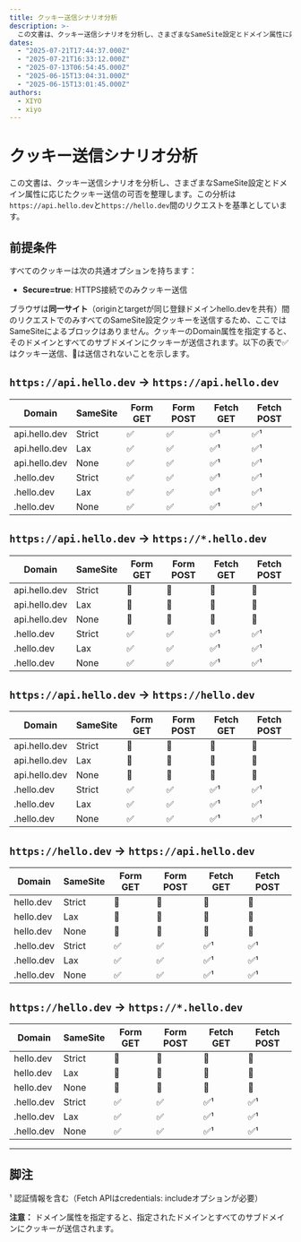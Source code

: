 ```yaml
---
title: クッキー送信シナリオ分析
description: >-
  この文書は、クッキー送信シナリオを分析し、さまざまなSameSite設定とドメイン属性に応じたクッキー送信の可否を整理します。この分析は`https://api.hello.dev`と`https://hello.dev`間のリクエストを基準としています。
dates:
  - "2025-07-21T17:44:37.000Z"
  - "2025-07-21T16:33:12.000Z"
  - "2025-07-13T06:54:45.000Z"
  - "2025-06-15T13:04:31.000Z"
  - "2025-06-15T13:01:45.000Z"
authors:
  - XIYO
  - xiyo
---
```

# クッキー送信シナリオ分析

この文書は、クッキー送信シナリオを分析し、さまざまなSameSite設定とドメイン属性に応じたクッキー送信の可否を整理します。この分析は`https://api.hello.dev`と`https://hello.dev`間のリクエストを基準としています。

## 前提条件

すべてのクッキーは次の共通オプションを持ちます：
- **Secure=true**: HTTPS接続でのみクッキー送信

ブラウザは**同一サイト**（originとtargetが同じ登録ドメインhello.devを共有）間のリクエストでのみすべてのSameSite設定クッキーを送信するため、ここではSameSiteによるブロックはありません。クッキーのDomain属性を指定すると、そのドメインとすべてのサブドメインにクッキーが送信されます。以下の表で✅はクッキー送信、🚫は送信されないことを示します。

## `https://api.hello.dev` → `https://api.hello.dev`

|**Domain**|**SameSite**|**Form GET**|**Form POST**|**Fetch GET**|**Fetch POST**|
|---|---|---|---|---|---|
|api.hello.dev|Strict|✅|✅|✅¹|✅¹|
|api.hello.dev|Lax|✅|✅|✅¹|✅¹|
|api.hello.dev|None|✅|✅|✅¹|✅¹|
|.hello.dev|Strict|✅|✅|✅¹|✅¹|
|.hello.dev|Lax|✅|✅|✅¹|✅¹|
|.hello.dev|None|✅|✅|✅¹|✅¹|

## `https://api.hello.dev` → `https://*.hello.dev`

|**Domain**|**SameSite**|**Form GET**|**Form POST**|**Fetch GET**|**Fetch POST**|
|---|---|---|---|---|---|
|api.hello.dev|Strict|🚫|🚫|🚫|🚫|
|api.hello.dev|Lax|🚫|🚫|🚫|🚫|
|api.hello.dev|None|🚫|🚫|🚫|🚫|
|.hello.dev|Strict|✅|✅|✅¹|✅¹|
|.hello.dev|Lax|✅|✅|✅¹|✅¹|
|.hello.dev|None|✅|✅|✅¹|✅¹|

## `https://api.hello.dev` → `https://hello.dev`

|**Domain**|**SameSite**|**Form GET**|**Form POST**|**Fetch GET**|**Fetch POST**|
|---|---|---|---|---|---|
|api.hello.dev|Strict|🚫|🚫|🚫|🚫|
|api.hello.dev|Lax|🚫|🚫|🚫|🚫|
|api.hello.dev|None|🚫|🚫|🚫|🚫|
|.hello.dev|Strict|✅|✅|✅¹|✅¹|
|.hello.dev|Lax|✅|✅|✅¹|✅¹|
|.hello.dev|None|✅|✅|✅¹|✅¹|

## `https://hello.dev` → `https://api.hello.dev`

|**Domain**|**SameSite**|**Form GET**|**Form POST**|**Fetch GET**|**Fetch POST**|
|---|---|---|---|---|---|
|hello.dev|Strict|🚫|🚫|🚫|🚫|
|hello.dev|Lax|🚫|🚫|🚫|🚫|
|hello.dev|None|🚫|🚫|🚫|🚫|
|.hello.dev|Strict|✅|✅|✅¹|✅¹|
|.hello.dev|Lax|✅|✅|✅¹|✅¹|
|.hello.dev|None|✅|✅|✅¹|✅¹|

## `https://hello.dev` → `https://*.hello.dev`

|**Domain**|**SameSite**|**Form GET**|**Form POST**|**Fetch GET**|**Fetch POST**|
|---|---|---|---|---|---|
|hello.dev|Strict|🚫|🚫|🚫|🚫|
|hello.dev|Lax|🚫|🚫|🚫|🚫|
|hello.dev|None|🚫|🚫|🚫|🚫|
|.hello.dev|Strict|✅|✅|✅¹|✅¹|
|.hello.dev|Lax|✅|✅|✅¹|✅¹|
|.hello.dev|None|✅|✅|✅¹|✅¹|

---

## 脚注

¹ 認証情報を含む（Fetch APIはcredentials: includeオプションが必要）

**注意：** ドメイン属性を指定すると、指定されたドメインとすべてのサブドメインにクッキーが送信されます。